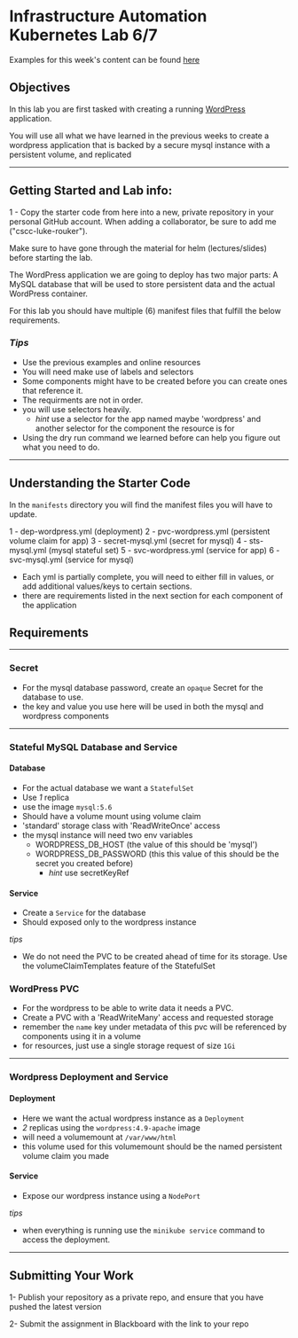 # Infrastructure Automation Kubernetes Lab 6/7

Examples for this week's content can be found [here](https://github.com/ColumbusStateWorkforceInnovation/infrastructure-kubernetes-week3-examples)

## Objectives

In this lab you are first tasked with creating a running [WordPress][wordpress] application.

You will use all what we have learned in the previous weeks to create a wordpress application that is backed by a secure mysql instance with a persistent volume, and replicated

---
## Getting Started and Lab info:

1 - Copy the starter code from here into a new, private repository in your personal GitHub account. When adding a collaborator, be sure to add me ("cscc-luke-rouker").

Make sure to have gone through the material for helm (lectures/slides) before starting the lab.


The WordPress application we are going to deploy has two major parts: A MySQL database that will be used to store persistent data and the actual WordPress container.

For this lab you should have multiple (6) manifest files that fulfill the below requirements.

### *Tips*
- Use the previous examples and online resources
- You will need make use of labels and selectors
- Some components might have to be created before you can create ones that reference it.
- The requirments are not in order.
- you will use selectors heavily.
  - *hint* use a selector for the app named maybe 'wordpress' and another selector for the component the resource is for
- Using the dry run command we learned before can help you figure out what you need to do.
---

## Understanding the Starter Code

In the `manifests` directory you will find the manifest files you will have to update.

1 - dep-wordpress.yml (deployment)
2 - pvc-wordpress.yml (persistent volume claim for app)
3 - secret-mysql.yml (secret for mysql)
4 - sts-mysql.yml (mysql stateful set)
5 - svc-wordpress.yml (service for app)
6 - svc-mysql.yml (service for mysql)


- Each yml is partially complete, you will need to either fill in values, or add additional values/keys to certain sections.
- there are requirements listed in the next section for each component of the application

## Requirements
---

### Secret
- For the mysql database password, create an `opaque` Secret for the database to use.
- the key and value you use here will be used in both the mysql and wordpress components

---
### Stateful MySQL Database and Service

#### Database
- For the actual database we want a `StatefulSet`
- Use *1* replica
- use the image `mysql:5.6`
- Should have a volume mount using volume claim
- 'standard' storage class with 'ReadWriteOnce' access
- the mysql instance will need two env variables
  - WORDPRESS_DB_HOST (the value of this should be 'mysql')
  - WORDPRESS_DB_PASSWORD (this this value of this should be the secret you created before) 
    - *hint* use secretKeyRef
    

#### Service
- Create a `Service` for the database
- Should exposed only to the wordpress instance
  
*tips*
- We do not need the PVC to be created ahead of time for its storage. Use the volumeClaimTemplates feature of the StatefulSet


### WordPress PVC

- For the wordpress to be able to write data it needs a PVC.
- Create a PVC with a 'ReadWriteMany' access and requested storage
- remember the `name` key under metadata of this pvc will be referenced by components using it in a volume 
- for resources, just use a single storage request of size `1Gi`
---
### Wordpress Deployment and Service
#### Deployment
- Here we want the actual wordpress instance as a `Deployment`
- *2* replicas using the `wordpress:4.9-apache` image
- will need a volumemount at `/var/www/html`
- this volume used for this volumemount should be the named persistent volume claim you made 
  
#### Service
- Expose our wordpress instance using a `NodePort`

*tips*
- when everything is running use the `minikube service` command to access the deployment.

---


## Submitting Your Work

1-  Publish your repository as a private repo, and ensure that you have pushed the latest version

2-  Submit the assignment in Blackboard with the link to your repo


[wordpress]: https://wordpress.org/

